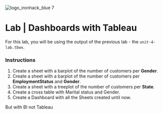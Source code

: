 
![logo_ironhack_blue 7](https://user-images.githubusercontent.com/23629340/40541063-a07a0a8a-601a-11e8-91b5-2f13e4e6b441.png)

# Lab | Dashboards with Tableau

For this lab, you will be using the output of the previous lab - the `unit-4-lab.tbwx`.

### Instructions

1. Create a sheet with a barplot of the number of customers per **Gender**.
2. Create a sheet with a barplot of the number of customers per **EmploymentStatus** and **Gender**.
3. Create a sheet with a treeplot of the number of customers per **State**.
4. Create a cross table with Marital status and Gender.
5. Create a Dashboard with all the Sheets created until now.

But with BI not Tableau

